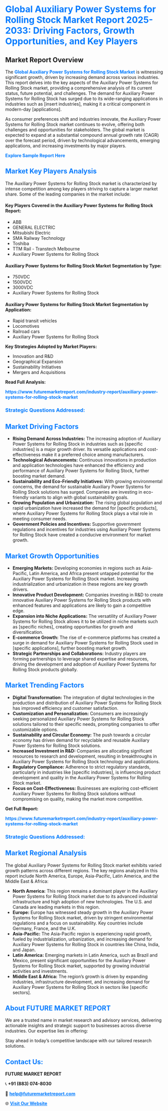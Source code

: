 <h1 style="color: #007BFF;">Global Auxiliary Power Systems for Rolling Stock Market Report 2025-2033: Driving Factors, Growth Opportunities, and Key Players</h1>

<section id="overview">
<h2>Market Report Overview</h2>
<p>The <a href="https://www.futuremarketreport.com/industry-report/auxiliary-power-systems-for-rolling-stock-market" style="color: #007BFF; text-decoration: none;"><strong>Global Auxiliary Power Systems for Rolling Stock Market</strong></a> is witnessing significant growth, driven by increasing demand across various industries. This report delves into the key aspects of the Auxiliary Power Systems for Rolling Stock market, providing a comprehensive analysis of its current status, future potential, and challenges. The demand for Auxiliary Power Systems for Rolling Stock has surged due to its wide-ranging applications in industries such as [insert industries], making it a critical component in modern-day [applications].</p>
<p>As consumer preferences shift and industries innovate, the Auxiliary Power Systems for Rolling Stock market continues to evolve, offering both challenges and opportunities for stakeholders. The global market is expected to expand at a substantial compound annual growth rate (CAGR) over the forecast period, driven by technological advancements, emerging applications, and increasing investments by major players.</p>
</section>

<section id="overview">
<p><a href="https://www.futuremarketreport.com/request-sample/reportId=100515" style="color: #007BFF; text-decoration: none;"><strong>Explore Sample Report Here</strong></a></p>
</section>

<section id="key-players">
<h2 style="color: #007BFF;">Market Key Players Analysis</h2>
<p>The Auxiliary Power Systems for Rolling Stock market is characterized by intense competition among key players striving to capture a larger market share. Some of the leading companies in the market include:</p>
<h4>Key Players Covered in the Auxiliary Power Systems for Rolling Stock Report:</h4>
<ul><li>ABB</li><li>GENERAL ELECTRIC</li><li>Mitsubishi Electric</li><li>SMA Railway Technology</li><li>Toshiba</li><li>TTM Rail - Transtech Melbourne</li><li>Auxiliary Power Systems for Rolling Stock</li></ul>
<h4>Auxiliary Power Systems for Rolling Stock Market Segmentation by Type:</h4>
<ul><li>750VDC</li><li>1500VDC</li><li>3000VDC</li><li>Auxiliary Power Systems for Rolling Stock</li></ul>

<h4>Auxiliary Power Systems for Rolling Stock Market Segmentation by Application:</h4>
<ul><li>Rapid transit vehicles</li><li>Locomotives</li><li>Railroad cars</li><li>Auxiliary Power Systems for Rolling Stock</li></ul>
<p><strong>Key Strategies Adopted by Market Players:</strong></p>
<ul>
<li>Innovation and R&D</li>
<li>Geographical Expansion</li>
<li>Sustainability Initiatives</li>
<li>Mergers and Acquisitions</li>
</ul>
</section>

<section>
<p><strong>Read Full Analysis: </strong></p><a href="https://www.futuremarketreport.com/industry-report/auxiliary-power-systems-for-rolling-stock-market" style="color: #007BFF; text-decoration: none;"><strong>https://www.futuremarketreport.com/industry-report/auxiliary-power-systems-for-rolling-stock-market</strong></a>
<h3 style="color: #007BFF;">Strategic Questions Addressed:</h3>
</section>

<section id="driving-factors">
<h2 style="color: #007BFF;">Market Driving Factors</h2>
<ul>
<li><strong>Rising Demand Across Industries:</strong> The increasing adoption of Auxiliary Power Systems for Rolling Stock in industries such as [specific industries] is a major growth driver. Its versatile applications and cost-effectiveness make it a preferred choice among manufacturers.</li>
<li><strong>Technological Advancements:</strong> Continuous innovations in production and application technologies have enhanced the efficiency and performance of Auxiliary Power Systems for Rolling Stock, further boosting market demand.</li>
<li><strong>Sustainability and Eco-Friendly Initiatives:</strong> With growing environmental concerns, the demand for sustainable Auxiliary Power Systems for Rolling Stock solutions has surged. Companies are investing in eco-friendly variants to align with global sustainability goals.</li>
<li><strong>Growing Population and Urbanization:</strong> The rising global population and rapid urbanization have increased the demand for [specific products], where Auxiliary Power Systems for Rolling Stock plays a vital role in meeting consumer needs.</li>
<li><strong>Government Policies and Incentives:</strong> Supportive government regulations and incentives for industries using Auxiliary Power Systems for Rolling Stock have created a conducive environment for market growth.</li>
</ul>
</section>

<section id="growth-opportunities">
<h2 style="color: #007BFF;">Market Growth Opportunities</h2>
<ul>
<li><strong>Emerging Markets:</strong> Developing economies in regions such as Asia-Pacific, Latin America, and Africa present untapped potential for the Auxiliary Power Systems for Rolling Stock market. Increasing industrialization and urbanization in these regions are key growth drivers.</li>
<li><strong>Innovative Product Development:</strong> Companies investing in R&D to create innovative Auxiliary Power Systems for Rolling Stock products with enhanced features and applications are likely to gain a competitive edge.</li>
<li><strong>Expansion into Niche Applications:</strong> The versatility of Auxiliary Power Systems for Rolling Stock allows it to be utilized in niche markets such as [specific niches], creating opportunities for growth and diversification.</li>
<li><strong>E-commerce Growth:</strong> The rise of e-commerce platforms has created a surge in demand for Auxiliary Power Systems for Rolling Stock used in [specific applications], further boosting market growth.</li>
<li><strong>Strategic Partnerships and Collaborations:</strong> Industry players are forming partnerships to leverage shared expertise and resources, driving the development and adoption of Auxiliary Power Systems for Rolling Stock products globally.</li>
</ul>
</section>

<section id="trending-factors">
<h2 style="color: #007BFF;">Market Trending Factors</h2>
<ul>
<li><strong>Digital Transformation:</strong> The integration of digital technologies in the production and distribution of Auxiliary Power Systems for Rolling Stock has improved efficiency and customer satisfaction.</li>
<li><strong>Customization and Personalization:</strong> Consumers are increasingly seeking personalized Auxiliary Power Systems for Rolling Stock solutions tailored to their specific needs, prompting companies to offer customizable options.</li>
<li><strong>Sustainability and Circular Economy:</strong> The push towards a circular economy has driven demand for recyclable and reusable Auxiliary Power Systems for Rolling Stock solutions.</li>
<li><strong>Increased Investment in R&D:</strong> Companies are allocating significant resources to research and development, resulting in breakthroughs in Auxiliary Power Systems for Rolling Stock technology and applications.</li>
<li><strong>Regulatory Compliance:</strong> Adherence to strict regulatory standards, particularly in industries like [specific industries], is influencing product development and quality in the Auxiliary Power Systems for Rolling Stock market.</li>
<li><strong>Focus on Cost-Effectiveness:</strong> Businesses are exploring cost-efficient Auxiliary Power Systems for Rolling Stock solutions without compromising on quality, making the market more competitive.</li>
</ul>
</section>

<section>
<p><strong>Get Full Report: </strong></p><a href="https://www.futuremarketreport.com/industry-report/auxiliary-power-systems-for-rolling-stock-market" style="color: #007BFF; text-decoration: none;"><strong>https://www.futuremarketreport.com/industry-report/auxiliary-power-systems-for-rolling-stock-market</strong></a>
<h3 style="color: #007BFF;">Strategic Questions Addressed:</h3>
</section>


<section id="regional-analysis">
<h2 style="color: #007BFF;">Market Regional Analysis</h2>
<p>The global Auxiliary Power Systems for Rolling Stock market exhibits varied growth patterns across different regions. The key regions analyzed in this report include North America, Europe, Asia-Pacific, Latin America, and the Middle East & Africa:</p>
<ul>
<li><strong>North America:</strong> This region remains a dominant player in the Auxiliary Power Systems for Rolling Stock market due to its advanced industrial infrastructure and high adoption of new technologies. The U.S. and Canada are leading markets in this region.</li>
<li><strong>Europe:</strong> Europe has witnessed steady growth in the Auxiliary Power Systems for Rolling Stock market, driven by stringent environmental regulations and a focus on sustainability. Key countries include Germany, France, and the U.K.</li>
<li><strong>Asia-Pacific:</strong> The Asia-Pacific region is experiencing rapid growth, fueled by industrialization, urbanization, and increasing demand for Auxiliary Power Systems for Rolling Stock in countries like China, India, and Japan.</li>
<li><strong>Latin America:</strong> Emerging markets in Latin America, such as Brazil and Mexico, present significant opportunities for the Auxiliary Power Systems for Rolling Stock market, supported by growing industrial activities and investments.</li>
<li><strong>Middle East & Africa:</strong> The region’s growth is driven by expanding industries, infrastructure development, and increasing demand for Auxiliary Power Systems for Rolling Stock in sectors like [specific sectors].</li>
</ul>
</section>

<footer>
<h2 style="color: #007BFF;">About FUTURE MARKET REPORT</h2>
<p>We are a trusted name in market research and advisory services, delivering actionable insights and strategic support to businesses across diverse industries. Our expertise lies in offering:</p>

<p>Stay ahead in today’s competitive landscape with our tailored research solutions.</p>

<h2 style="color: #007BFF;">Contact Us:</h2>
<p><strong>FUTURE MARKET REPORT</strong></p>
<p>📞 <strong>+91 (883) 074-8030</strong></p>
<p>📧 <strong><a href="mailto:help@futuremarketreport.com" style="color: #007BFF;">help@futuremarketreport.com</a></strong></p>
<p>🌐 <strong><a href="https://www.futuremarketreport.com/" style="color: #007BFF;">Visit Our Website</a></strong></p>
</footer>